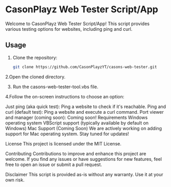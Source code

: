 # CasonPlayz Web Tester Script/App

Welcome to CasonPlayz Web Tester Script/App! This script provides various testing options for websites, including ping and curl.

## Usage

1. Clone the repository:

   ```bash
   git clone https://github.com/CasonPlayzYT/casons-web-tester.git
2.Open the cloned directory.

3. Run the casons-web-tester-tool.vbs file.

4.Follow the on-screen instructions to choose an option:

Just ping (aka quick test): Ping a website to check if it's reachable.
Ping and curl (default test): Ping a website and execute a curl command.
Port viewer and manager (coming soon): Coming soon!
Requirements
Windows operating system
VBScript support (typically available by default on Windows)
Mac Support (Coming Soon)
We are actively working on adding support for Mac operating system. Stay tuned for updates!

License
This project is licensed under the MIT License.

Contributing
Contributions to improve and enhance this project are welcome. If you find any issues or have suggestions for new features, feel free to open an issue or submit a pull request.

Disclaimer
This script is provided as-is without any warranty. Use it at your own risk.



